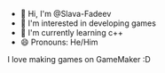 - 👋 Hi, I'm @Slava-Fadeev
- 👀 I'm interested in developing games
- 🌱 I'm currently learning c++
- 😄 Pronouns: He/Him

I love making games on GameMaker :D

<!---
SlavaDev20/SlavaDev20 is a ✨ special ✨ repository because its `README.md` (this file) appears on your GitHub profile.
You can click the Preview link to take a look at your changes.
--->
